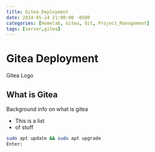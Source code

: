 ```yaml
---
title: Gitea Deployment
date: 2024-05-24 21:00:00 -0500
categories: [Homelab, Gitea, Git, Project_Management]
tags: [server,gitea]
---
```


# Gitea Deployment
Gitea Logo

## What is Gitea
Background info on what is gitea



* This is a list
* of stuff


```bash
sudo apt update && sudo apt upgrade
Enter:
```
